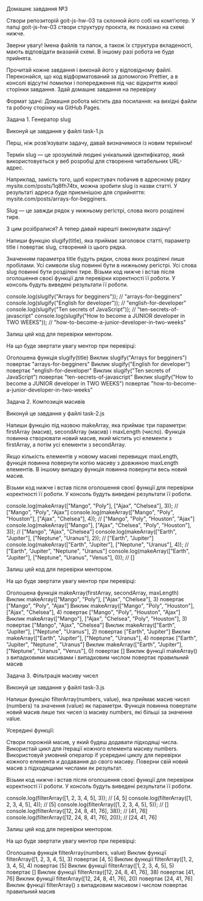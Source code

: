 Домашнє завдання №3

Створи репозиторій goit-js-hw-03 та склонюй його собі на комп’ютер. У папці goit-js-hw-03 створи структуру проєкта, як показано на схемі нижче.

Зверни увагу! Імена файлів та папок, а також їх структура вкладеності, мають відповідати вказаній схемі. В іншому разі робота не буде прийнята.

Прочитай кожне завдання і виконай його у відповідному файлі. Переконайся, що код відформатований за допомогою Prettier, а в консолі відсутні помилки і попередження під час відкриття живої сторінки завдання. Здай домашнє завдання на перевірку

Формат здачі: Домашня робота містить два посилання: на вихідні файли та робочу сторінку на GitHub Pages.

Задача 1. Генератор slug

Виконуй це завдання у файлі task-1.js

Перш, ніж розв’язувати задачу, давай визначимося із новим терміном!

Термін slug — це зрозумілий людині унікальний ідентифікатор, який використовується у веб розробці для створення читабельних URL-адрес.

Наприклад, замість того, щоб користувач побачив в адресному рядку mysite.com/posts/1q8fh74tx, можна зробити slug із назви статті. У результаті адреса буде приємнішою для сприйняття: mysite.com/posts/arrays-for-begginers.

Slug — це завжди рядок у нижньому регістрі, слова якого розділені тире.

З цим розібралися? А тепер давай нарешті виконувати задачу!

Напиши функцію slugify(title), яка приймає заголовок статті, параметр title і повертає slug, створений із цього рядка.

Значенням параметра title будуть рядки, слова яких розділені лише пробілами. Усі символи slug повинні бути в нижньому регістрі. Усі слова slug повинні бути розділені тире. Візьми код нижче і встав після оголошення своєї функції для перевірки коректності її роботи. У консоль будуть виведені результати її роботи.

console.log(slugify("Arrays for begginers")); // "arrays-for-begginers" console.log(slugify("English for developer")); // "english-for-developer" console.log(slugify("Ten secrets of JavaScript")); // "ten-secrets-of-javascript" console.log(slugify("How to become a JUNIOR developer in TWO WEEKS")); // "how-to-become-a-junior-developer-in-two-weeks"

Залиш цей код для перевірки ментором.

На що буде звертати увагу ментор при перевірці:

Оголошена функція slugify(title) Виклик slugify("Arrays for begginers") повертає "arrays-for-begginers" Виклик slugify("English for developer") повертає "english-for-developer" Виклик slugify("Ten secrets of JavaScript") повертає "ten-secrets-of-javascript" Виклик slugify("How to become a JUNIOR developer in TWO WEEKS") повертає "how-to-become-a-junior-developer-in-two-weeks"

Задача 2. Композиція масивів

Виконуй це завдання у файлі task-2.js

Напиши функцію під назвою makeArray, яка приймає три параметри: firstArray (масив), secondArray (масив) і maxLength (число). Функція повинна створювати новий масив, який містить усі елементи з firstArray, а потім усі елементи з secondArray.

Якщо кількість елементів у новому масиві перевищує maxLength, функція повинна повернути копію масиву з довжиною maxLength елементів. В іншому випадку функція повинна повернути весь новий масив.

Візьми код нижче і встав після оголошення своєї функції для перевірки коректності її роботи. У консоль будуть виведені результати її роботи.

console.log(makeArray(["Mango", "Poly"], ["Ajax", "Chelsea"], 3)); // ["Mango", "Poly", "Ajax"] console.log(makeArray(["Mango", "Poly", "Houston"], ["Ajax", "Chelsea"], 4)); // ["Mango", "Poly", "Houston", "Ajax"] console.log(makeArray(["Mango"], ["Ajax", "Chelsea", "Poly", "Houston"], 3)); // ["Mango", "Ajax", "Chelsea"] console.log(makeArray(["Earth", "Jupiter"], ["Neptune", "Uranus"], 2)); // ["Earth", "Jupiter"] console.log(makeArray(["Earth", "Jupiter"], ["Neptune", "Uranus"], 4)); // ["Earth", "Jupiter", "Neptune", "Uranus"] console.log(makeArray(["Earth", "Jupiter"], ["Neptune", "Uranus", "Venus"], 0)); // []

Залиш цей код для перевірки ментором.

На що буде звертати увагу ментор при перевірці:

Оголошена функція makeArray(firstArray, secondArray, maxLength) Виклик makeArray(["Mango", "Poly"], ["Ajax", "Chelsea"], 3) повертає ["Mango", "Poly", "Ajax"] Виклик makeArray(["Mango", "Poly", "Houston"], ["Ajax", "Chelsea"], 4) повертає ["Mango", "Poly", "Houston", "Ajax"] Виклик makeArray(["Mango"], ["Ajax", "Chelsea", "Poly", "Houston"], 3) повертає ["Mango", "Ajax", "Chelsea"] Виклик makeArray(["Earth", "Jupiter"], ["Neptune", "Uranus"], 2) повертає ["Earth", "Jupiter"] Виклик makeArray(["Earth", "Jupiter"], ["Neptune", "Uranus"], 4) повертає ["Earth", "Jupiter", "Neptune", "Uranus"] Виклик makeArray(["Earth", "Jupiter"], ["Neptune", "Uranus", "Venus"], 0) повертає [] Виклик функції makeArray() з випадковими масивами і випадковим числом повертає правильний масив

Задача 3. Фільтрація масиву чисел

Виконуй це завдання у файлі task-3.js

Напиши функцію filterArray(numbers, value), яка приймає масив чисел (numbers) та значення (value) як параметри. Функція повинна повертати новий масив лише тих чисел із масиву numbers, які більші за значення value.

Усередині функції:

Створи порожній масив, у який будеш додавати підходящі числа. Використай цикл для ітерації кожного елемента масиву numbers. Використовуй умовний оператор if усередині циклу для перевірки кожного елемента и додавання до свого масиву. Поверни свій новий масив з підходящими числами як результат.

Візьми код нижче і встав після оголошення своєї функції для перевірки коректності її роботи. У консоль будуть виведені результати її роботи.

console.log(filterArray([1, 2, 3, 4, 5], 3)); // [4, 5] console.log(filterArray([1, 2, 3, 4, 5], 4)); // [5] console.log(filterArray([1, 2, 3, 4, 5], 5)); // [] console.log(filterArray([12, 24, 8, 41, 76], 38)); // [41, 76] console.log(filterArray([12, 24, 8, 41, 76], 20)); // [24, 41, 76]

Залиш цей код для перевірки ментором.

На що буде звертати увагу ментор при перевірці:

Оголошена функція filterArray(numbers, value) Виклик функції filterArray([1, 2, 3, 4, 5], 3) повертає [4, 5] Виклик функції filterArray([1, 2, 3, 4, 5], 4) повертає [5] Виклик функції filterArray([1, 2, 3, 4, 5], 5) повертає [] Виклик функції filterArray([12, 24, 8, 41, 76], 38) повертає [41, 76] Виклик функції filterArray([12, 24, 8, 41, 76], 20) повертає [24, 41, 76] Виклик функції filterArray() з випадковим масивом і числом повертає правильний масив